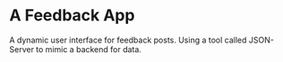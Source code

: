 # A Feedback App
A dynamic user interface for feedback posts. Using a tool called JSON-Server to mimic a backend for data.

